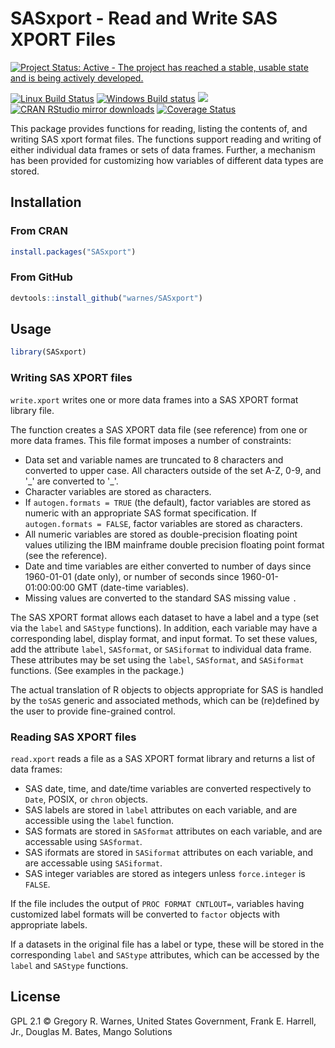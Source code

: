 # SASxport - Read and Write SAS XPORT Files

[![Project Status: Active - The project has reached a stable, usable state and is being actively developed.](http://www.repostatus.org/badges/latest/active.svg)](http://www.repostatus.org/#active)
<!--- The current version of Pandoc used with RStudio doesn't handle this properly.  Try again in the next version. ---!>
<!--- [![Linux Build Status](https://img.shields.io/travis/warnes/SASxport.svg?label=Linux)](https://travis-ci.org/warnes/SASxport)
--->
[![Linux Build Status](https://travis-ci.org/warnes/SASxport.svg?branch=master)](https://travis-ci.org/warnes/SASxport)
[![Windows Build status](https://ci.appveyor.com/api/projects/status/github/warnes/SASxport?svg=true&passingText=Windows%20build%20-%20passing&pendingText=Windows%20build%20-%20pending&failingText=Windows%20build%20-%20failing)](https://ci.appveyor.com/project/warnes/SASxport)
[![](http://www.r-pkg.org/badges/version/SASxport)](http://www.r-pkg.org/pkg/SASxport)
[![CRAN RStudio mirror downloads](http://cranlogs.r-pkg.org/badges/SASxport)](http://www.r-pkg.org/pkg/SASxport)
[![Coverage Status](https://codecov.io/gh/warnes/SASxport/branch/master/graph/badge.svg)](https://codecov.io/gh/warnes/SASxport)


This package provides functions for reading, listing
the contents of, and writing SAS xport format files.
The functions support reading and writing of either
individual data frames or sets of data frames.  Further,
a mechanism has been provided for customizing how
variables of different data types are stored.

## Installation

### From CRAN

```r
install.packages("SASxport")
```

### From GitHub 

```r
devtools::install_github("warnes/SASxport")
```

## Usage

```r
library(SASxport)
```

### Writing SAS XPORT files

`write.xport` writes one or more data frames into a SAS XPORT format
library file.

The function creates a SAS XPORT data file (see reference) from
one or more data frames.  This file format imposes a number of
constraints:
* Data set and variable names are truncated to 8 characters and
  converted to upper case.  All characters outside of the set
  A-Z, 0-9, and '\_' are converted to '\_'.
* Character variables are stored as characters.
* If `autogen.formats = TRUE` (the default), factor variables are
  stored as numeric with an appropriate SAS format
  specification. If `autogen.formats = FALSE`, factor variables
  are stored as characters.
* All numeric variables are stored as double-precision floating
  point values utilizing the IBM mainframe double precision
  floating point format (see the reference).
* Date and time variables are either converted to number of
  days since 1960-01-01 (date only), or number of seconds since
  1960-01-01:00:00:00 GMT (date-time variables).
* Missing values are converted to the standard SAS missing
  value `.`

The SAS XPORT format allows each dataset to have a label and a
type (set via the `label` and `SAStype` functions).  In addition,
each variable may have a corresponding label, display format, and
input format.  To set these values, add the attribute `label`,
`SASformat`, or `SASiformat` to individual data frame.  These
attributes may be set using the `label`, `SASformat`, and
`SASiformat` functions. (See examples in the package.)

The actual translation of R objects to objects appropriate for SAS
is handled by the `toSAS` generic and associated methods, which
can be (re)defined by the user to provide fine-grained control.

### Reading SAS XPORT files

`read.xport` reads a file as a SAS XPORT format library and returns a list
of data frames:
* SAS date, time, and date/time variables are converted
  respectively to `Date`, POSIX, or `chron` objects.
* SAS labels are stored in `label` attributes on each variable,
  and are accessible using the `label` function.
* SAS formats are stored in `SASformat` attributes on each
  variable, and are accessable using `SASformat`.
* SAS iformats are stored in `SASiformat` attributes on each
  variable, and are accessable using `SASiformat`.
* SAS integer variables are stored as integers unless
  `force.integer` is `FALSE`.

If the file includes the output of `PROC FORMAT CNTLOUT=`,
variables having customized label formats will be converted to
`factor` objects with appropriate labels.

If a datasets in the original file has a label or type, these will
be stored in the corresponding `label` and `SAStype` attributes,
which can be accessed by the `label` and `SAStype` functions.

## License

GPL 2.1 © Gregory R. Warnes, United States Government, Frank E. Harrell,
          Jr., Douglas M. Bates, Mango Solutions
